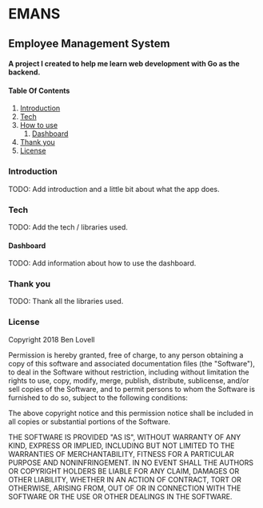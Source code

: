 # EMANS

## Employee Management System

#### A project I created to help me learn web development with Go as the backend.

#### Table Of Contents

1.  [Introduction](#introduction)
2.  [Tech](#tech)
3.  [How to use](#how-to-use)
    1.  [Dashboard](#dashboard)
5.  [Thank you](#thank-you)
6.  [License](#license)

### Introduction
TODO: Add introduction and a little bit about what the app does.


### Tech
TODO: Add the tech / libraries used.

#### Dashboard
TODO: Add information about how to use the dashboard.
### Thank you
TODO: Thank all the libraries used.
### License

Copyright 2018 Ben Lovell

Permission is hereby granted, free of charge, to any person obtaining a copy of this software and associated documentation files (the "Software"), to deal in the Software without restriction, including without limitation the rights to use, copy, modify, merge, publish, distribute, sublicense, and/or sell copies of the Software, and to permit persons to whom the Software is furnished to do so, subject to the following conditions:

The above copyright notice and this permission notice shall be included in all copies or substantial portions of the Software.

THE SOFTWARE IS PROVIDED "AS IS", WITHOUT WARRANTY OF ANY KIND, EXPRESS OR IMPLIED, INCLUDING BUT NOT LIMITED TO THE WARRANTIES OF MERCHANTABILITY, FITNESS FOR A PARTICULAR PURPOSE AND NONINFRINGEMENT. IN NO EVENT SHALL THE AUTHORS OR COPYRIGHT HOLDERS BE LIABLE FOR ANY CLAIM, DAMAGES OR OTHER LIABILITY, WHETHER IN AN ACTION OF CONTRACT, TORT OR OTHERWISE, ARISING FROM, OUT OF OR IN CONNECTION WITH THE SOFTWARE OR THE USE OR OTHER DEALINGS IN THE SOFTWARE.